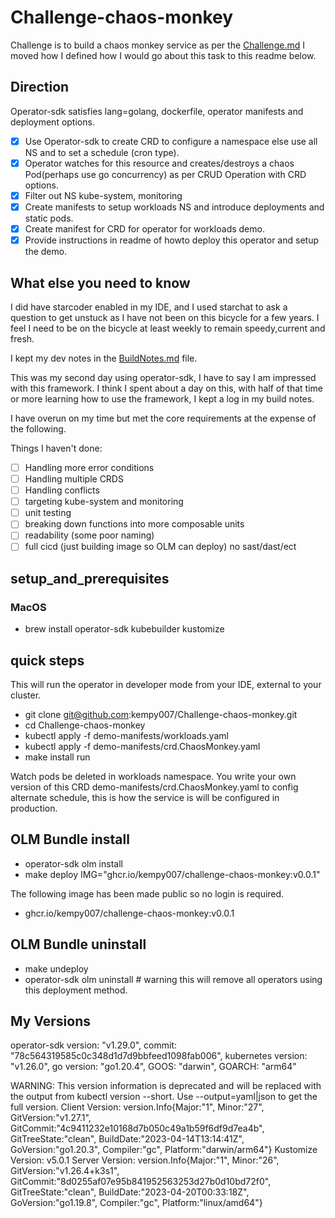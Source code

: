 # Challenge-chaos-monkey
Challenge is to build a chaos monkey service as per the [Challenge.md](./Challenge.md) I moved how I defined how I would go about this task to this readme below.

## Direction

Operator-sdk satisfies lang=golang, dockerfile, operator manifests and deployment options.

- [x] Use Operator-sdk to create CRD to configure a namespace else use all NS and to set a schedule (cron type). 
- [x] Operator watches for this resource and creates/destroys a chaos Pod(perhaps use go concurrency) as per CRUD Operation with CRD options. 
- [x] Filter out NS kube-system, monitoring
- [x] Create manifests to setup workloads NS and introduce deployments and static pods.
- [x] Create manifest for CRD for operator for workloads demo.
- [x] Provide instructions in readme of howto deploy this operator and setup the demo.

## What else you need to know

I did have starcoder enabled in my IDE, and I used starchat to ask a question to get unstuck as I have not been on this bicycle for a few years. I feel I need to be on the bicycle at least weekly to remain speedy,current and fresh.

I kept my dev notes in the [BuildNotes.md](./BuildNotes.md) file.

This was my second day using operator-sdk, I have to say I am impressed with this framework. I think I spent about a day on this, with half of that time or more learning how to use the framework, I kept a log in my build notes.

I have overun on my time but met the core requirements at the expense of the following.

Things I haven't done:

- [ ] Handling more error conditions
- [ ] Handling multiple CRDS
- [ ] Handling conflicts
- [ ] targeting kube-system and monitoring
- [ ] unit testing
- [ ] breaking down functions into more composable units
- [ ] readability (some poor naming)
- [ ] full cicd (just building image so OLM can deploy) no sast/dast/ect

## setup_and_prerequisites

### MacOS

- brew install operator-sdk kubebuilder kustomize

## quick steps

This will run the operator in developer mode from your IDE, external to your cluster.

- git clone git@github.com:kempy007/Challenge-chaos-monkey.git
- cd Challenge-chaos-monkey
- kubectl apply -f demo-manifests/workloads.yaml
- kubectl apply -f demo-manifests/crd.ChaosMonkey.yaml
- make install run

Watch pods be deleted in workloads namespace. You write your own version of this CRD demo-manifests/crd.ChaosMonkey.yaml to config alternate schedule, this is how the service is will be configured in production.


## OLM Bundle install

- operator-sdk olm install
- make deploy IMG="ghcr.io/kempy007/challenge-chaos-monkey:v0.0.1"

The following image has been made public so no login is required.

- ghcr.io/kempy007/challenge-chaos-monkey:v0.0.1

## OLM Bundle uninstall

- make undeploy
- operator-sdk olm uninstall # warning this will remove all operators using this deployment method.


## My Versions

operator-sdk version: "v1.29.0", commit: "78c564319585c0c348d1d7d9bbfeed1098fab006", kubernetes version: "v1.26.0", go version: "go1.20.4", GOOS: "darwin", GOARCH: "arm64"

WARNING: This version information is deprecated and will be replaced with the output from kubectl version --short.  Use --output=yaml|json to get the full version.
Client Version: version.Info{Major:"1", Minor:"27", GitVersion:"v1.27.1", GitCommit:"4c9411232e10168d7b050c49a1b59f6df9d7ea4b", GitTreeState:"clean", BuildDate:"2023-04-14T13:14:41Z", GoVersion:"go1.20.3", Compiler:"gc", Platform:"darwin/arm64"}
Kustomize Version: v5.0.1
Server Version: version.Info{Major:"1", Minor:"26", GitVersion:"v1.26.4+k3s1", GitCommit:"8d0255af07e95b841952563253d27b0d10bd72f0", GitTreeState:"clean", BuildDate:"2023-04-20T00:33:18Z", GoVersion:"go1.19.8", Compiler:"gc", Platform:"linux/amd64"}